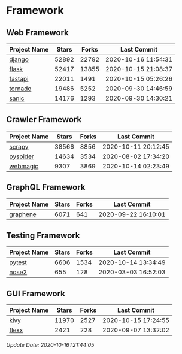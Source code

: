 # Framework

## Web Framework

| Project Name | Stars | Forks | Last Commit |
| ------------ | ----- | ----- | ----------- |
| [django](https://github.com/django/django) | 52892 | 22792 | 2020-10-16 11:54:31 |
| [flask](https://github.com/pallets/flask) | 52417 | 13855 | 2020-10-15 21:08:37 |
| [fastapi](https://github.com/tiangolo/fastapi) | 22011 | 1491 | 2020-10-15 05:26:26 |
| [tornado](https://github.com/tornadoweb/tornado) | 19486 | 5252 | 2020-09-30 14:46:59 |
| [sanic](https://github.com/huge-success/sanic) | 14176 | 1293 | 2020-09-30 14:30:21 |

## Crawler Framework

| Project Name | Stars | Forks | Last Commit |
| ------------ | ----- | ----- | ----------- |
| [scrapy](https://github.com/scrapy/scrapy) | 38566 | 8856 | 2020-10-11 20:12:45 |
| [pyspider](https://github.com/binux/pyspider) | 14634 | 3534 | 2020-08-02 17:34:20 |
| [webmagic](https://github.com/code4craft/webmagic) | 9307 | 3869 | 2020-10-14 02:23:49 |

## GraphQL Framework

| Project Name | Stars | Forks | Last Commit |
| ------------ | ----- | ----- | ----------- |
| [graphene](https://github.com/graphql-python/graphene) | 6071 | 641 | 2020-09-22 16:10:01 |

## Testing Framework

| Project Name | Stars | Forks | Last Commit |
| ------------ | ----- | ----- | ----------- |
| [pytest](https://github.com/pytest-dev/pytest) | 6606 | 1534 | 2020-10-14 13:34:49 |
| [nose2](https://github.com/nose-devs/nose2) | 655 | 128 | 2020-03-03 16:52:03 |

## GUI Framework

| Project Name | Stars | Forks | Last Commit |
| ------------ | ----- | ----- | ----------- |
| [kivy](https://github.com/kivy/kivy) | 11970 | 2527 | 2020-10-15 17:24:55 |
| [flexx](https://github.com/flexxui/flexx) | 2421 | 228 | 2020-09-07 13:32:02 |

*Update Date: 2020-10-16T21:44:05*